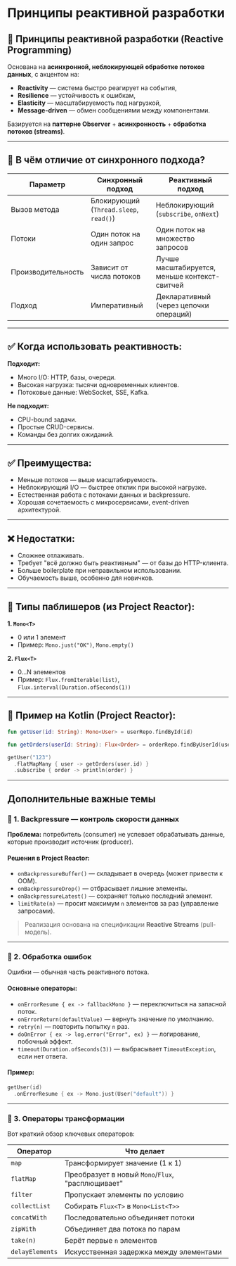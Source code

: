 # Принципы реактивной разработки

## 🚀 Принципы реактивной разработки (Reactive Programming)

Основана на **асинхронной, неблокирующей обработке потоков данных**, с акцентом на:

* **Reactivity** — система быстро реагирует на события,
* **Resilience** — устойчивость к ошибкам,
* **Elasticity** — масштабируемость под нагрузкой,
* **Message-driven** — обмен сообщениями между компонентами.

Базируется на **паттерне Observer** + **асинхронность** + **обработка потоков (streams)**.

---

## 🔄 В чём отличие от синхронного подхода?

| Параметр           | Синхронный подход                      | Реактивный подход                             |
| ------------------ | -------------------------------------- | --------------------------------------------- |
| Вызов метода       | Блокирующий (`Thread.sleep`, `read()`) | Неблокирующий (`subscribe`, `onNext`)         |
| Потоки             | Один поток на один запрос              | Один поток на множество запросов              |
| Производительность | Зависит от числа потоков               | Лучше масштабируется, меньше контекст-свитчей |
| Подход             | Императивный                           | Декларативный (через цепочки операций)        |

---

## ✅ Когда использовать реактивность:

**Подходит:**

* Много I/O: HTTP, базы, очереди.
* Высокая нагрузка: тысячи одновременных клиентов.
* Потоковые данные: WebSocket, SSE, Kafka.

**Не подходит:**

* CPU-bound задачи.
* Простые CRUD-сервисы.
* Команды без долгих ожиданий.

---

## ✅ Преимущества:

* Меньше потоков — выше масштабируемость.
* Неблокирующий I/O — быстрее отклик при высокой нагрузке.
* Естественная работа с потоками данных и backpressure.
* Хорошая сочетаемость с микросервисами, event-driven архитектурой.

---

## ❌ Недостатки:

* Сложнее отлаживать.
* Требует "всё должно быть реактивным" — от базы до HTTP-клиента.
* Больше boilerplate при неправильном использовании.
* Обучаемость выше, особенно для новичков.

---

## 🔀 Типы паблишеров (из Project Reactor):

**1. `Mono<T>`**

* 0 или 1 элемент
* Пример: `Mono.just("OK")`, `Mono.empty()`

**2. `Flux<T>`**

* 0…N элементов
* Пример: `Flux.fromIterable(list)`, `Flux.interval(Duration.ofSeconds(1))`

---

## 🔄 Пример на Kotlin (Project Reactor):

```kotlin
fun getUser(id: String): Mono<User> = userRepo.findById(id)

fun getOrders(userId: String): Flux<Order> = orderRepo.findByUserId(userId)

getUser("123")
  .flatMapMany { user -> getOrders(user.id) }
  .subscribe { order -> println(order) }
```

---

## Дополнительные важные темы

### 🧯 1. Backpressure — контроль скорости данных

**Проблема:** потребитель (consumer) не успевает обрабатывать данные, которые производит источник (producer).

#### Решения в Project Reactor:

* `onBackpressureBuffer()` — складывает в очередь (может привести к OOM).
* `onBackpressureDrop()` — отбрасывает лишние элементы.
* `onBackpressureLatest()` — сохраняет только последний элемент.
* `limitRate(n)` — просит максимум `n` элементов за раз (управление запросами).

> Реализация основана на спецификации **Reactive Streams** (pull-модель).

---

### 🚨 2. Обработка ошибок

Ошибки — обычная часть реактивного потока.

#### Основные операторы:

* `onErrorResume { ex -> fallbackMono }` — переключиться на запасной поток.
* `onErrorReturn(defaultValue)` — вернуть значение по умолчанию.
* `retry(n)` — повторить попытку `n` раз.
* `doOnError { ex -> log.error("Error", ex) }` — логирование, побочный эффект.
* `timeout(Duration.ofSeconds(3))` — выбрасывает `TimeoutException`, если нет ответа.

#### Пример:

```kotlin
getUser(id)
  .onErrorResume { ex -> Mono.just(User("default")) }
```

---

### 🔧 3. Операторы трансформации

Вот краткий обзор ключевых операторов:

| Оператор        | Что делает                                        |
| --------------- | ------------------------------------------------- |
| `map`           | Трансформирует значение (1 к 1)                   |
| `flatMap`       | Преобразует в новый `Mono`/`Flux`, "расплющивает" |
| `filter`        | Пропускает элементы по условию                    |
| `collectList`   | Собирать `Flux<T>` в `Mono<List<T>>`              |
| `concatWith`    | Последовательно объединяет потоки                 |
| `zipWith`       | Объединяет два потока по парам                    |
| `take(n)`       | Берёт первые `n` элементов                        |
| `delayElements` | Искусственная задержка между элементами           |
